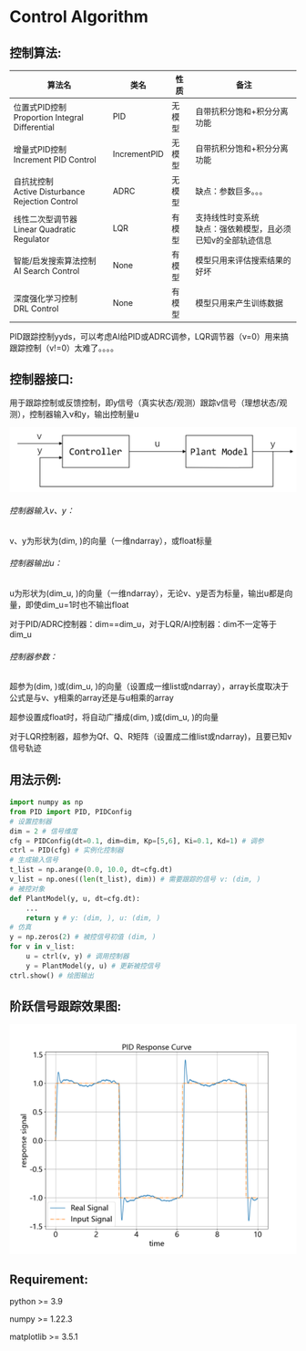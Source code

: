 # Control Algorithm

## 控制算法:

| 算法名                                               | 类名         | 性质   | 备注                                                              |
| ---------------------------------------------------- | ------------ | ------ | ----------------------------------------------------------------- |
| 位置式PID控制<br />Proportion Integral Differential  | PID          | 无模型 | 自带抗积分饱和+积分分离功能                                       |
| 增量式PID控制<br />Increment PID Control             | IncrementPID | 无模型 | 自带抗积分饱和+积分分离功能                                       |
| 自抗扰控制<br />Active Disturbance Rejection Control | ADRC         | 无模型 | 缺点：参数巨多。。。                                              |
| 线性二次型调节器<br />Linear Quadratic Regulator     | LQR          | 有模型 | 支持线性时变系统<br />缺点：强依赖模型，且必须已知v的全部轨迹信息 |
| 智能/启发搜索算法控制<br />AI Search Control         | None         | 有模型 | 模型只用来评估搜索结果的好坏                                      |
| 深度强化学习控制<br />DRL Control                    | None         | 有模型 | 模型只用来产生训练数据                                            |

PID跟踪控制yyds，可以考虑AI给PID或ADRC调参，LQR调节器（v=0）用来搞跟踪控制（v!=0）太难了。。。。

## 控制器接口:

用于跟踪控制或反馈控制，即y信号（真实状态/观测）跟踪v信号（理想状态/观测），控制器输入v和y，输出控制量u

![](Ctrl.png)

###### 控制器输入v、y：

v、y为形状为(dim, )的向量（一维ndarray），或float标量

###### 控制器输出u：

u为形状为(dim_u, )的向量（一维ndarray），无论v、y是否为标量，输出u都是向量，即使dim_u=1时也不输出float

对于PID/ADRC控制器：dim==dim_u，对于LQR/AI控制器：dim不一定等于dim_u

###### 控制器参数：

超参为(dim, )或(dim_u, )的向量（设置成一维list或ndarray），array长度取决于公式是与v、y相乘的array还是与u相乘的array

超参设置成float时，将自动广播成(dim, )或(dim_u, )的向量

对于LQR控制器，超参为Qf、Q、R矩阵（设置成二维list或ndarray)，且要已知v信号轨迹

## 用法示例:

```python
import numpy as np
from PID import PID, PIDConfig
# 设置控制器
dim = 2 # 信号维度
cfg = PIDConfig(dt=0.1, dim=dim, Kp=[5,6], Ki=0.1, Kd=1) # 调参
ctrl = PID(cfg) # 实例化控制器
# 生成输入信号
t_list = np.arange(0.0, 10.0, dt=cfg.dt)
v_list = np.ones((len(t_list), dim)) # 需要跟踪的信号 v: (dim, )
# 被控对象
def PlantModel(y, u, dt=cfg.dt):
    ...
    return y # y: (dim, ), u: (dim, )
# 仿真
y = np.zeros(2) # 被控信号初值 (dim, )
for v in v_list:
    u = ctrl(v, y) # 调用控制器
    y = PlantModel(y, u) # 更新被控信号
ctrl.show() # 绘图输出
```

## 阶跃信号跟踪效果图:

![](Result.png)

## **Requirement**:

python >= 3.9

numpy >= 1.22.3

matplotlib >= 3.5.1
